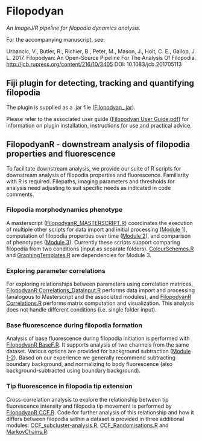 # Filopodyan
*An ImageJ/R pipeline for filopodia dynamics analysis.*

For the accompanying manuscript, see:

Urbancic, V., Butler, R., Richier, B., Peter, M., Mason, J., Holt, C. E., Gallop, J. L. 2017. Filopodyan: An Open-Source Pipeline For The Analysis Of Filopodia. http://jcb.rupress.org/content/216/10/3405 DOI: 10.1083/jcb.201705113

## Fiji plugin for detecting, tracking and quantifying filopodia

The plugin is supplied as a .jar file ([Filopodyan_.jar](https://github.com/gurdon-institute/Filopodyan/blob/master/Filopodyan_.jar)). 

Please refer to the associated user guide ([Filopodyan User Guide.pdf](https://github.com/gurdon-institute/Filopodyan/blob/master/Filopodyan%20User%20Guide.pdf)) for information on plugin installation, instructions for use and practical advice.


## FilopodyanR - downstream analysis of filopodia properties and fluorescence

To facilitate downstream analysis, we provide our suite of R scripts for downstream analysis of filopodia properties and fluorescence. Familiarity with R is required. Filepaths, imaging parameters and thresholds for analysis need adjusting to suit specific needs as indicated in code comments. 

### Filopodia morphodynamics phenotype

A masterscript ([FilopodyanR_MASTERSCRIPT.R](https://github.com/gurdon-institute/Filopodyan/blob/master/FilopodyanR/FilopodyanR_MASTERSCRIPT.R)) coordinates the execution of multiple other scripts for data import and initial processing ([Module 1](https://github.com/gurdon-institute/Filopodyan/blob/master/FilopodyanR/FilopodyanR%20Module%201.R)), computation of filopodia properties over time ([Module 2](https://github.com/gurdon-institute/Filopodyan/blob/master/FilopodyanR/FilopodyanR%20Module%202.R)), and comparison of phenotypes ([Module 3](https://github.com/gurdon-institute/Filopodyan/blob/master/FilopodyanR/FilopodyanR%20Module%202.R)). Currently these scripts support comparing filopodia from two conditions (input as separate folders). [ColourSchemes.R](https://github.com/gurdon-institute/Filopodyan/blob/master/FilopodyanR/ColourSchemes.R) and [GraphingTemplates.R](https://github.com/gurdon-institute/Filopodyan/blob/master/FilopodyanR/GraphingTemplates.R) are dependencies for Module 3.

### Exploring parameter correlations 

For exploring relationships between parameters using correlation matrices, [FilopodyanR Correlations_DataInput.R](https://github.com/gurdon-institute/Filopodyan/blob/master/FilopodyanR/FilopodyanR%20Correlations_DataInput.R) performs data import and processing (analogous to Masterscript and the associated modules), and [FilopodyanR Correlations.R](https://github.com/gurdon-institute/Filopodyan/blob/master/FilopodyanR/FilopodyanR%20Correlations.R) performs matrix computation and visualization. This analysis does not handle different conditions (i.e. single folder input).

### Base fluorescence during filopodia formation

Analysis of base fluorescence during filopodia initiation is performed with [FilopodyanR BaseF.R](https://github.com/gurdon-institute/Filopodyan/blob/master/FilopodyanR/FilopodyanR%20BaseF.R). It supports analysis of two channels from the same dataset. Various options are provided for background subtraction ([Module 1-2](https://github.com/gurdon-institute/Filopodyan/blob/master/FilopodyanR/FilopodyanR%20Module%201-2_BgCorrection.R)). Based on our experience we generally recommend subtracting boundary background, and normalizing to body fluorescence (also background-subtracted using boundary background).

### Tip fluorescence in filopodia tip extension

Cross-correlation analysis to explore the relationship between tip fluorescence intensity and filopodia tip movement is performed by [FilopodyanR CCF.R](https://github.com/gurdon-institute/Filopodyan/blob/master/FilopodyanR/FilopodyanR%20CCF.R). Code for further analysis of this relationship and how it differs between filopodia within a dataset is provided in three additional modules: [CCF_subcluster-analysis.R](https://github.com/gurdon-institute/Filopodyan/blob/master/FilopodyanR/FilopodyanR%20CCF_subcluster-analysis.R), [CCF_Randomisations.R](https://github.com/gurdon-institute/Filopodyan/blob/master/FilopodyanR/FilopodyanR%20CCF_Randomisations.R) and [MarkovChains.R](https://github.com/gurdon-institute/Filopodyan/blob/master/FilopodyanR/FilopodyanR%20MarkovChains.R).
